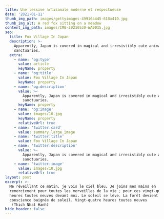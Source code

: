 ```yaml
---
title: Une lessive artisanale moderne et respectueuse
date: '2021-01-11'
thumb_img_path: images/gettyimages-499164445-618x410.jpg
thumb_img_alt: A red fox sitting on a meadow
content_img_path: images/IMG-20210530-WA0015.jpg
seo:
  title: Fox Village In Japan
  description: >-
    Apparently, Japan is covered in magical and irresistibly cute animal
    sanctuaries.
  extra:
    - name: 'og:type'
      value: article
      keyName: property
    - name: 'og:title'
      value: Fox Village In Japan
      keyName: property
    - name: 'og:description'
      value: >-
        Apparently, Japan is covered in magical and irresistibly cute animal
        sanctuaries.
      keyName: property
    - name: 'og:image'
      value: images/10.jpg
      keyName: property
      relativeUrl: true
    - name: 'twitter:card'
      value: summary_large_image
    - name: 'twitter:title'
      value: Fox Village In Japan
    - name: 'twitter:description'
      value: >-
        Apparently, Japan is covered in magical and irresistibly cute animal
        sanctuaries.
    - name: 'twitter:image'
      value: images/10.jpg
      relativeUrl: true
layout: post
excerpt: >-
  Me réveillant ce matin, je vois le ciel bleu. Je joins mes mains en
  remerciement pour toutes les merveilles de la vie ; pour ces vingt-quatre
  heures toutes neuves devant moi. Le soleil se lève. La forêt devient ma pleine
  conscience baignée de soleil. Vingt-quatre heures toutes neuves
   (Thich Nhat Hanh)
hide_header: false
---
```



